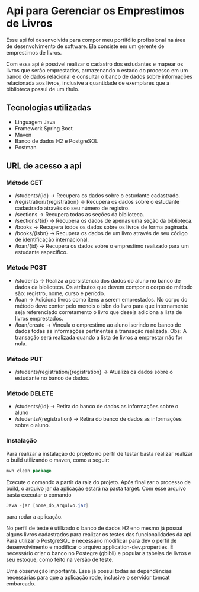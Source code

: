 # Api para Gerenciar os Emprestimos de Livros



Esse api foi desenvolvida para compor meu portifólio profissional na área de desenvolvimento de software.  Ela consiste em um gerente de emprestimos de livros. 

Com essa api é possivel realizar o cadastro dos estudantes e mapear os livros que serão emprestados, armazenando o estado do processo em um banco de dados relacional e consultar o banco de dados sobre informações relacionada aos livros, inclusive a quantidade de exemplares que a biblioteca possui de um título.



## Tecnologias utilizadas

- Linguagem Java
- Framework Spring Boot
- Maven
- Banco de dados H2 e PostgreSQL
- Postman



## URL de acesso a api



### Método GET

* /students/{id} -> Recupera os dados sobre o estudante cadastrado.
* /registration/{registration} ->  Recupera os dados sobre o estudante cadastrado através do seu número de registro.
* /sections -> Recupera todas as seções da biblioteca.
* /sections/{id} -> Recupera os dados de apenas uma seção da biblioteca.
* /books -> Recupera todos os dados sobre os livros de forma paginada.
* /books/{isbn} -> Recupera os dados de um livro através de seu código de identificação internacional.
* /loan/{id} -> Recupera os dados sobre o emprestimo realizado para um estudante especifico. 



### Método POST

* /students -> Realiza a persistencia dos dados do aluno no banco de dados da biblioteca. Os atributos que devem compor o corpo do método são: registro, nome, curso e período.
* /loan -> Adiciona livros como itens a serem emprestados. No corpo do método deve conter pelo menois o isbn do livro para que internamente seja referenciado corretamento o livro que deseja adiciona a lista de livros emprestados.
* /loan/create -> Vincula o emprestimo ao aluno iserindo no banco de dados todas as informações pertinentes a transação realizada. Obs: A transação será realizada quando a lista de livros a emprestar não for nula.



### Método PUT

* /students/registration/{registration} -> Atualiza os dados sobre o estudante no banco de dados.



### Método DELETE

* /students/{id} -> Retira do banco de dados as informações sobre o aluno
* /students/{registration} -> Retira do banco de dados as informações sobre o aluno.

 

### Instalação

Para realizar a instalação do projeto no perfil de  testar basta realizar realizar o build utilizando o maven, como a seguir:

```java
mvn clean package
```

Execute o comando a partir da raiz do projeto. Após finalizar o processo de build, o arquivo jar da aplicação estará na pasta target. Com esse arquivo basta executar o comando

```java
Java -jar [nome_do_arquivo.jar]
```

para rodar a aplicação. 

No perfil de teste é utilizado o banco de dados H2 eno mesmo já possui alguns livros cadastrados para realizar os testes das funcionalidades da api. Para utilizar o PostgreSQL é necessário modificar para dev o perfil de desenvolvimento e modificar o arquivo application-dev.properties. É necessário criar o banco no Postegre (gbibli) e popular a tabelas de livros e seu estoque, como feito na versão de teste. 

Uma observação importante. Esse já possui todas as dependências necessárias para que a aplicação rode, inclusive o servidor tomcat embarcado.



